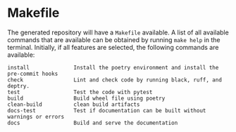 # Makefile

The generated repository will have a `Makefile` available. A list of all
available commands that are available can be obtained by running
`make help` in the terminal. Initially, if all features are selected, the following commands are
available:

```
install              Install the poetry environment and install the pre-commit hooks
check                Lint and check code by running black, ruff, and deptry.
test                 Test the code with pytest
build                Build wheel file using poetry
clean-build          clean build artifacts
docs-test            Test if documentation can be built without warnings or errors
docs                 Build and serve the documentation
```
